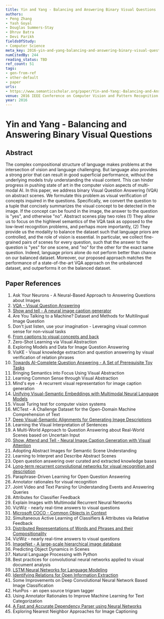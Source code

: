 ```yaml
---
title: Yin and Yang - Balancing and Answering Binary Visual Questions
authors:
- Peng Zhang
- Yash Goyal
- Douglas Summers-Stay
- Dhruv Batra
- Devi Parikh
fieldsOfStudy:
- Computer Science
meta_key: 2016-yin-and-yang-balancing-and-answering-binary-visual-questions
numCitedBy: 244
reading_status: TBD
ref_count: 51
tags:
- gen-from-ref
- other-default
- paper
urls:
- https://www.semanticscholar.org/paper/Yin-and-Yang:-Balancing-and-Answering-Binary-Visual-Zhang-Goyal/5fa973b8d284145bf0ced9acf2913a74674260f6?sort=total-citations
venue: 2016 IEEE Conference on Computer Vision and Pattern Recognition (CVPR)
year: 2016
---
```


# Yin and Yang - Balancing and Answering Binary Visual Questions

## Abstract

The complex compositional structure of language makes problems at the intersection of vision and language challenging. But language also provides a strong prior that can result in good superficial performance, without the underlying models truly understanding the visual content. This can hinder progress in pushing state of art in the computer vision aspects of multi-modal AI. In this paper, we address binary Visual Question Answering (VQA) on abstract scenes. We formulate this problem as visual verification of concepts inquired in the questions. Specifically, we convert the question to a tuple that concisely summarizes the visual concept to be detected in the image. If the concept can be found in the image, the answer to the question is "yes", and otherwise "no". Abstract scenes play two roles (1) They allow us to focus on the highlevel semantics of the VQA task as opposed to the low-level recognition problems, and perhaps more importantly, (2) They provide us the modality to balance the dataset such that language priors are controlled, and the role of vision is essential. In particular, we collect fine-grained pairs of scenes for every question, such that the answer to the question is "yes" for one scene, and "no" for the other for the exact same question. Indeed, language priors alone do not perform better than chance on our balanced dataset. Moreover, our proposed approach matches the performance of a state-of-the-art VQA approach on the unbalanced dataset, and outperforms it on the balanced dataset.

## Paper References

1. Ask Your Neurons - A Neural-Based Approach to Answering Questions about Images
2. [VQA - Visual Question Answering](2015-vqa-visual-question-answering)
3. [Show and tell - A neural image caption generator](2015-show-and-tell-a-neural-image-caption-generator)
4. Are You Talking to a Machine? Dataset and Methods for Multilingual Image Question
5. Don't just listen, use your imagination - Leveraging visual common sense for non-visual tasks
6. [From captions to visual concepts and back](2015-from-captions-to-visual-concepts-and-back)
7. Zero-Shot Learning via Visual Abstraction
8. Exploring Models and Data for Image Question Answering
9. VisKE - Visual knowledge extraction and question answering by visual verification of relation phrases
10. [Towards AI-Complete Question Answering - A Set of Prerequisite Toy Tasks](2016-towards-ai-complete-question-answering-a-set-of-prerequisite-toy-tasks)
11. Bringing Semantics into Focus Using Visual Abstraction
12. Learning Common Sense through Visual Abstraction
13. Mind's eye - A recurrent visual representation for image caption generation
14. [Unifying Visual-Semantic Embeddings with Multimodal Neural Language Models](2014-unifying-visual-semantic-embeddings-with-multimodal-neural-language-models)
15. Visual Turing test for computer vision systems
16. MCTest - A Challenge Dataset for the Open-Domain Machine Comprehension of Text
17. [Deep Visual-Semantic Alignments for Generating Image Descriptions](2017-deep-visual-semantic-alignments-for-generating-image-descriptions)
18. Learning the Visual Interpretation of Sentences
19. A Multi-World Approach to Question Answering about Real-World Scenes based on Uncertain Input
20. [Show, Attend and Tell - Neural Image Caption Generation with Visual Attention](2015-show-attend-and-tell-neural-image-caption-generation-with-visual-attention)
21. Adopting Abstract Images for Semantic Scene Understanding
22. Learning to Interpret and Describe Abstract Scenes
23. Open question answering over curated and extracted knowledge bases
24. [Long-term recurrent convolutional networks for visual recognition and description](2015-long-term-recurrent-convolutional-networks-for-visual-recognition-and-description)
25. Paraphrase-Driven Learning for Open Question Answering
26. Annotator rationales for visual recognition
27. Joint Video and Text Parsing for Understanding Events and Answering Queries
28. Attributes for Classifier Feedback
29. Explain Images with Multimodal Recurrent Neural Networks
30. VizWiz - nearly real-time answers to visual questions
31. [Microsoft COCO - Common Objects in Context](2014-microsoft-coco-common-objects-in-context)
32. Simultaneous Active Learning of Classifiers &amp; Attributes via Relative Feedback
33. [Distributed Representations of Words and Phrases and their Compositionality](2013-distributed-representations-of-words-and-phrases-and-their-compositionality)
34. VizWiz - nearly real-time answers to visual questions
35. [ImageNet - A large-scale hierarchical image database](2009-imagenet-a-large-scale-hierarchical-image-database)
36. Predicting Object Dynamics in Scenes
37. Natural Language Processing with Python
38. Best practices for convolutional neural networks applied to visual document analysis
39. [LSTM Neural Networks for Language Modeling](2012-lstm-neural-networks-for-language-modeling)
40. [Identifying Relations for Open Information Extraction](2011-identifying-relations-for-open-information-extraction)
41. Some Improvements on Deep Convolutional Neural Network Based Image Classification
42. HunPos - an open source trigram tagger
43. Using Annotator Rationales to Improve Machine Learning for Text Categorization
44. [A Fast and Accurate Dependency Parser using Neural Networks](2014-a-fast-and-accurate-dependency-parser-using-neural-networks)
45. Exploring Nearest Neighbor Approaches for Image Captioning
